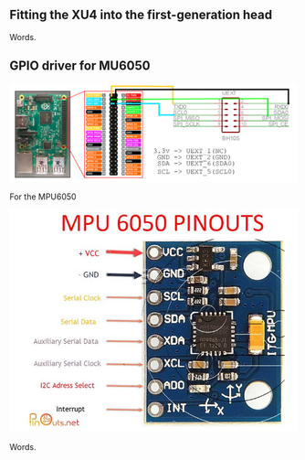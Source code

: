 ## Fitting the XU4 into the first-generation head

Words.

## GPIO driver for MU6050

![image](/media/xu4-gpio.png)

For the MPU6050

![image](/media/mpu-6050-pinouts.jpg)

Words.